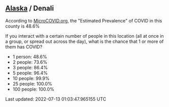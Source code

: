 
## [Alaska](/united-states/alaska) / Denali

According to [MicroCOVID.org](http://microcovid.org),
the "Estimated Prevalence" of COVID in this county is 48.6%

If you interact with a certain number of people in this location
(all at once in a group, or spread out across the day), what is the chance that
1 or more of them has COVID?

- 1 person: 48.6%
- 2 people: 73.6%
- 3 people: 86.4%
- 5 people: 96.4%
- 10 people: 99.9%
- 25 people: 100.0%
- 100 people: 100.0%

Last updated: 2022-07-13 01:03:47.965155 UTC
